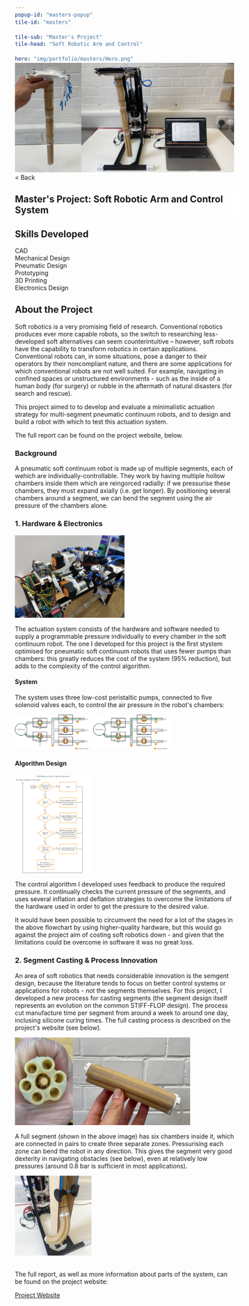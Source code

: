 ```yaml
---
popup-id: "masters-popup"
tile-id: "masters"

tile-sub: "Master's Project"
tile-head: "Soft Robotic Arm and Control"

hero: "img/portfolio/masters/Hero.png"
---
```


<popup-box>
    <div>
        <img src="img/portfolio/masters/X-1.png" style="margin-top: -30px; margin-bottom: 0;">
        <div class="back">< Back</div>
        <h2 style="background-color: rgba(255,255,255,0.8); box-shadow: 0 0 20px 20px rgba(255,255,255,0.8);">Master's Project: Soft Robotic Arm and Control System</h2>
    </div>
    <h2>Skills Developed</h2>
    <div class="pill">CAD</div><div class="pill">Mechanical Design</div><div class="pill">Pneumatic Design</div><div class="pill">Prototyping</div><div class="pill">3D Printing</div><div class="pill">Electronics Design</div>
    <h2>About the Project</h2>
    <p>Soft robotics is a very promising field of research. Conventional robotics produces ever more capable robots, so the switch to researching less-developed soft alternatives can seem counterintuitive – however, soft robots have the capability to transform robotics in certain applications. Conventional robots can, in some situations, pose a danger to their operators by their noncompliant nature, and there are some applications for which conventional robots are not well suited. For example, navigating in confined spaces or unstructured environments - such as the inside of a human body (for surgery) or rubble in the aftermath of natural disasters (for search and rescue).</p>
    <p>This project aimed to to develop and evaluate a minimalistic actuation strategy for multi-segment pneumatic continuum robots, and to design and build a robot with which to test this actuation system.</p>
    <p>The full report can be found on the project website, below.</p>
    <h3>Background</h3>
    A pneumatic soft continuum robot is made up of multiple segments, each of wehich are individually-controllable. They work by having multiple hollow chambers inside them which are reingorced radially: if we pressurise these chambers, they must expand axially (i.e. get longer). By positioning several chambers around a segment, we can bend the segment using the air pressure of the chambers alone.
    <h3>1. Hardware & Electronics</h3>
    <img src="img/portfolio/masters/PressSys.png" style="width:50%;">
    <p>The actuation system consists of the hardware and software needed to supply a programmable pressure individually to every chamber in the soft continuum robot. The one I developed for this project is the first stystem optimised for pneumatic soft continuum robots that uses fewer pumps than chambers: this greatly reduces the cost of the system (95% reduction), but adds to the complexity of the control algorithm.</p>
    <h4>System</h4>
    <p>The system uses three low-cost peristaltic pumps, connected to five solenoid valves each, to control the air pressure in the robot's chambers:</p>
    <img src="img/portfolio/masters/SysDia Inflate.png" style="width:35%;">
    <img src="img/portfolio/masters/SysDia Deflate.png" style="width:35%;">
    <h4>Algorithm Design</h4>
    <img src="img/portfolio/masters/FlowChart.png" style="width:35%;">
    <p>The control algorithm I developed uses feedback to produce the required pressure. It continually checks the current pressure of the segments, and uses several inflation and deflation strategies to overcome the limitations of the hardware used in order to get the pressure to the desired value.</p>
    <p>It would have been possible to circumvent the need for a lot of the stages in the above flowchart by using higher-quality hardware, but this would go against the project aim of costing soft robotics down - and given that the limitations could be overcome in software it was no great loss.</p>
    <h3>2. Segment Casting & Process Innovation</h3>
    <p>An area of soft robotics that needs considerable innovation is the semgent design, because the literature tends to focus on better control systems or applications for robots - not the segments themselves. For this project, I developed a new process for casting segments (the segment design itself represents an evolution on the common STIFF-FLOP design). The process cut manufacture time per segment from around a week to around one day, inclusing silicone curing times. The full casting process is described on the project's website (see below).</p>
    <img src="img/portfolio/masters/MadeSeg.png" style="width:80%;">
    <p>A full segment (shown in the above image) has six chambers inside it, which are connected in pairs to create three separate zones. Pressurising each zone can bend the robot in any direction. This gives the segment very good dexterity in navigating obstacles (see below), even at relatively low pressures (around 0.8 bar is sufficient in most applications).</p>
    <img src="img/portfolio/masters/ObstacleWrap.png" style="width:35%;">
    <br><br>
    <p>The full report, as well as more information about parts of the system, can be found on the project website:</p>
    <a class="button" href="https://3-pscr.github.io/">Project Website</a>    
</popup-box>
